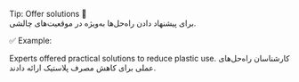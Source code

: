 Tip: Offer solutions 🧩
<br>
برای پیشنهاد دادن راه‌حل‌ها به‌ویژه در موقعیت‌های چالشی.

✅ Example:
<br>

Experts offered practical solutions to reduce plastic use.
کارشناسان راه‌حل‌های عملی برای کاهش مصرف پلاستیک ارائه دادند.

